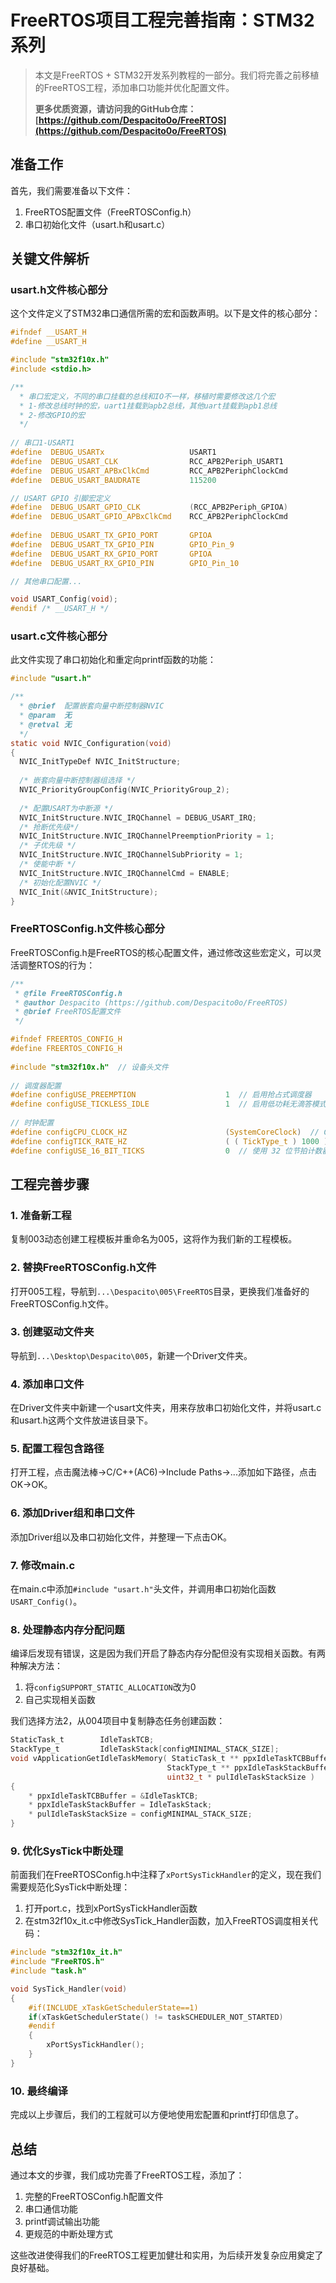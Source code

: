 # FreeRTOS项目工程完善指南：STM32系列

> 本文是FreeRTOS + STM32开发系列教程的一部分。我们将完善之前移植的FreeRTOS工程，添加串口功能并优化配置文件。
> 
> **更多优质资源，请访问我的GitHub仓库：[https://github.com/Despacito0o/FreeRTOS](https://github.com/Despacito0o/FreeRTOS)**

## 准备工作

首先，我们需要准备以下文件：
1. FreeRTOS配置文件（FreeRTOSConfig.h）
2. 串口初始化文件（usart.h和usart.c）

## 关键文件解析

### usart.h文件核心部分

这个文件定义了STM32串口通信所需的宏和函数声明。以下是文件的核心部分：

```c
#ifndef __USART_H
#define	__USART_H

#include "stm32f10x.h"
#include <stdio.h>

/** 
  * 串口宏定义，不同的串口挂载的总线和IO不一样，移植时需要修改这几个宏
  * 1-修改总线时钟的宏，uart1挂载到apb2总线，其他uart挂载到apb1总线
  * 2-修改GPIO的宏
  */
	
// 串口1-USART1
#define  DEBUG_USARTx                   USART1
#define  DEBUG_USART_CLK                RCC_APB2Periph_USART1
#define  DEBUG_USART_APBxClkCmd         RCC_APB2PeriphClockCmd
#define  DEBUG_USART_BAUDRATE           115200

// USART GPIO 引脚宏定义
#define  DEBUG_USART_GPIO_CLK           (RCC_APB2Periph_GPIOA)
#define  DEBUG_USART_GPIO_APBxClkCmd    RCC_APB2PeriphClockCmd
    
#define  DEBUG_USART_TX_GPIO_PORT       GPIOA   
#define  DEBUG_USART_TX_GPIO_PIN        GPIO_Pin_9
#define  DEBUG_USART_RX_GPIO_PORT       GPIOA
#define  DEBUG_USART_RX_GPIO_PIN        GPIO_Pin_10

// 其他串口配置...

void USART_Config(void);
#endif /* __USART_H */
```

### usart.c文件核心部分

此文件实现了串口初始化和重定向printf函数的功能：

```c
#include "usart.h"

/**
  * @brief  配置嵌套向量中断控制器NVIC
  * @param  无
  * @retval 无
  */
static void NVIC_Configuration(void)
{
  NVIC_InitTypeDef NVIC_InitStructure;
  
  /* 嵌套向量中断控制器组选择 */
  NVIC_PriorityGroupConfig(NVIC_PriorityGroup_2);
  
  /* 配置USART为中断源 */
  NVIC_InitStructure.NVIC_IRQChannel = DEBUG_USART_IRQ;
  /* 抢断优先级*/
  NVIC_InitStructure.NVIC_IRQChannelPreemptionPriority = 1;
  /* 子优先级 */
  NVIC_InitStructure.NVIC_IRQChannelSubPriority = 1;
  /* 使能中断 */
  NVIC_InitStructure.NVIC_IRQChannelCmd = ENABLE;
  /* 初始化配置NVIC */
  NVIC_Init(&NVIC_InitStructure);
}
```

### FreeRTOSConfig.h文件核心部分

FreeRTOSConfig.h是FreeRTOS的核心配置文件，通过修改这些宏定义，可以灵活调整RTOS的行为：

```c
/**
 * @file FreeRTOSConfig.h
 * @author Despacito (https://github.com/Despacito0o/FreeRTOS)
 * @brief FreeRTOS配置文件
 */

#ifndef FREERTOS_CONFIG_H
#define FREERTOS_CONFIG_H
 
#include "stm32f10x.h"  // 设备头文件
 
// 调度器配置
#define configUSE_PREEMPTION                    1  // 启用抢占式调度器
#define configUSE_TICKLESS_IDLE                 1  // 启用低功耗无滴答模式
 
// 时钟配置
#define configCPU_CLOCK_HZ                      (SystemCoreClock)  // CPU 时钟频率
#define configTICK_RATE_HZ                      ( ( TickType_t ) 1000 )  // 系统节拍频率
#define configUSE_16_BIT_TICKS                  0  // 使用 32 位节拍计数器
```

## 工程完善步骤

### 1. 准备新工程

复制003动态创建工程模板并重命名为005，这将作为我们新的工程模板。

### 2. 替换FreeRTOSConfig.h文件

打开005工程，导航到`...\Despacito\005\FreeRTOS`目录，更换我们准备好的FreeRTOSConfig.h文件。

### 3. 创建驱动文件夹

导航到`...\Desktop\Despacito\005`，新建一个Driver文件夹。

### 4. 添加串口文件

在Driver文件夹中新建一个usart文件夹，用来存放串口初始化文件，并将usart.c和usart.h这两个文件放进该目录下。

### 5. 配置工程包含路径

打开工程，点击魔法棒->C/C++(AC6)->Include Paths->...添加如下路径，点击OK->OK。

### 6. 添加Driver组和串口文件

添加Driver组以及串口初始化文件，并整理一下点击OK。

### 7. 修改main.c

在main.c中添加`#include "usart.h"`头文件，并调用串口初始化函数`USART_Config()`。

### 8. 处理静态内存分配问题

编译后发现有错误，这是因为我们开启了静态内存分配但没有实现相关函数。有两种解决方法：
1. 将`configSUPPORT_STATIC_ALLOCATION`改为0
2. 自己实现相关函数

我们选择方法2，从004项目中复制静态任务创建函数：

```c
StaticTask_t        IdleTaskTCB;
StackType_t         IdleTaskStack[configMINIMAL_STACK_SIZE];
void vApplicationGetIdleTaskMemory( StaticTask_t ** ppxIdleTaskTCBBuffer,
                                   StackType_t ** ppxIdleTaskStackBuffer,
                                   uint32_t * pulIdleTaskStackSize )
{
    * ppxIdleTaskTCBBuffer = &IdleTaskTCB;
    * ppxIdleTaskStackBuffer = IdleTaskStack;
    * pulIdleTaskStackSize = configMINIMAL_STACK_SIZE;
}
```

### 9. 优化SysTick中断处理

前面我们在FreeRTOSConfig.h中注释了`xPortSysTickHandler`的定义，现在我们需要规范化SysTick中断处理：

1. 打开port.c，找到xPortSysTickHandler函数
2. 在stm32f10x_it.c中修改SysTick_Handler函数，加入FreeRTOS调度相关代码：

```c
#include "stm32f10x_it.h"
#include "FreeRTOS.h"
#include "task.h"

void SysTick_Handler(void)
{
    #if(INCLUDE_xTaskGetSchedulerState==1)
    if(xTaskGetSchedulerState() != taskSCHEDULER_NOT_STARTED)
    #endif
    {
        xPortSysTickHandler();
    }
}
```

### 10. 最终编译

完成以上步骤后，我们的工程就可以方便地使用宏配置和printf打印信息了。

## 总结

通过本文的步骤，我们成功完善了FreeRTOS工程，添加了：

1. 完整的FreeRTOSConfig.h配置文件
2. 串口通信功能
3. printf调试输出功能
4. 更规范的中断处理方式

这些改进使得我们的FreeRTOS工程更加健壮和实用，为后续开发复杂应用奠定了良好基础。 